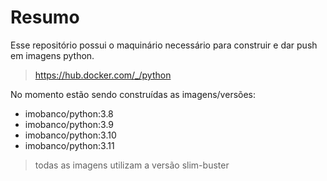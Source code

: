 # Resumo
Esse repositório possui o maquinário necessário para construir e dar push em imagens python.

> https://hub.docker.com/_/python

No momento estão sendo construídas as imagens/versões:
- imobanco/python:3.8
- imobanco/python:3.9
- imobanco/python:3.10
- imobanco/python:3.11

> todas as imagens utilizam a versão slim-buster
